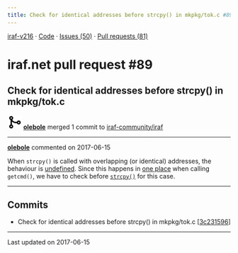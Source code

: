 ```yaml
---
title: Check for identical addresses before strcpy() in mkpkg/tok.c #89
---
```


[iraf-v216](/iraf-v216) · [Code](https://github.com/iraf-community/iraf/tree/iraf-v216) · [Issues (50)](/iraf-v216/issues) · [Pull requests (81)](/iraf-v216/issues/pulls)

# iraf.net pull request #89
## Check for identical addresses before strcpy() in mkpkg/tok.c
![merge](git-merge.svg) **[olebole](https://github.com/olebole)** merged 1 commit to [iraf-community/iraf](https://github.com/iraf-community/iraf/)

- - - -

**[olebole](https://github.com/olebole)** commented on 2017-06-15

When `strcpy()` is called with overlapping (or identical) addresses, the behaviour is [undefined](https://linux.die.net/man/3/strcpy). Since this happens in [one place](https://github.com/iraf-community/iraf/blob/9590f45760a4791f3305407fb51c87f1282b32be/unix/boot/mkpkg/tok.c#L831) when calling `getcmd()`, we have to check before [`strcpy()`](https://github.com/iraf-community/iraf/blob/9590f45760a4791f3305407fb51c87f1282b32be/unix/boot/mkpkg/tok.c#L1196) for this case.
- - - -

## Commits

* Check for identical addresses before strcpy() in mkpkg/tok.c [[3c231596](https://github.com/iraf-community/iraf/commit/3c231596ff0e9630bf3d7e2aba09c757b8a426e5)]

- - - -

Last updated on 2017-06-15
